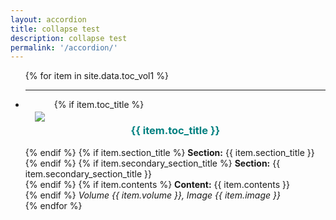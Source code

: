 ```yaml
---
layout: accordion
title: collapse test
description: collapse test
permalink: '/accordion/'
---
```


<ul class="list-unstyled">
{% for item in site.data.toc_vol1 %}
  <li style="position: static">
  <div id='divthumbs'>
    <div class= 'divthumb'>
      <hr>
        <a href="{{ site.baseurl }}/toc_vol1/{{ item.pid }}"><img style="padding: 0 15px; float: left; clear: both; margin-top: 20px" src="{{ item.thumbnail }}"/></a>
          {% if item.toc_title %}
            <font color= "teal"><center><h3>{{ item.toc_title }}</h3></center></font>
          {% endif %}
            <!-- {% if item.pastorius_section_header %}
            <font color= "teal"><strong>Pastorius's Title:</strong></font> {{ item.pastorius_section_header }}<br />
            {% endif %} -->
          {% if item.section_title %}
            <strong>Section:</strong> {{ item.section_title }}<br />
          {% endif %}
          {% if item.secondary_section_title %}
            <strong>Section:</strong> {{ item.secondary_section_title }}<br />
          {% endif %}
          {% if item.contents %}
            <strong>Content:</strong> {{ item.contents }}<br />
          {% endif %}
            <i>Volume {{ item.volume }}, Image {{ item.image }}</i>
          <p style="margin-top: 20px; border-box; position: fixed; height=100%; width=100%"></p>
      </div>
    </div>
  </li>
{% endfor %}
</ul>
